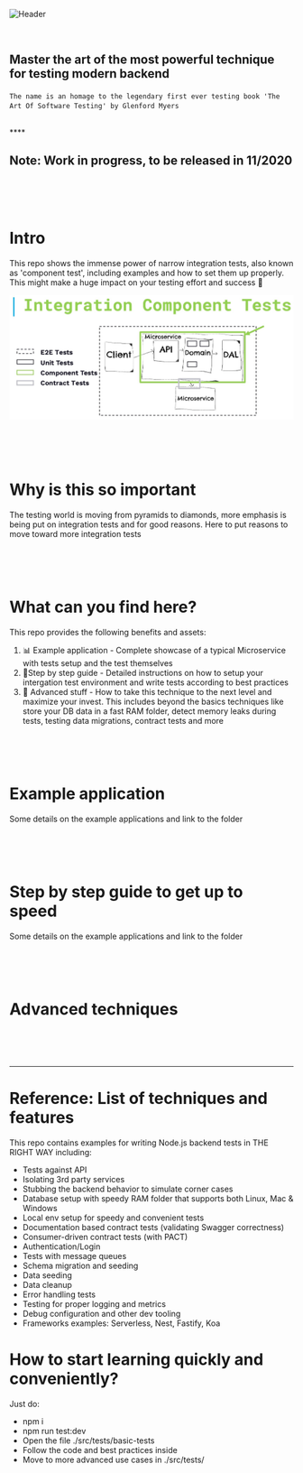 ![Header](/graphics-for-readme/main-header.jpg "Component Tests")

<br/>

## Master the art of the most powerful technique for testing modern backend

`The name is an homage to the legendary first ever testing book 'The Art Of Software Testing' by Glenford Myers`

<br/>****

## Note: Work in progress, to be released in 11/2020

<br/><br/><br/>

# Intro

This repo shows the immense power of narrow integration tests, also known as 'component test', including examples and how to set them up properly. This might make a huge impact on your testing effort and success 🚀

![Header](/graphics/component-diagram.jpg "Component Tests")

<br/><br/><br/>

# Why is this so important

The testing world is moving from pyramids to diamonds, more emphasis is being put on integration tests and for good reasons. Here to put reasons to move toward more integration tests

<br/><br/><br/>

# What can you find here?

This repo provides the following benefits and assets:

1. 📊 Example application - Complete showcase of a typical Microservice with tests setup and the test themselves
2. 🦶Step by step guide - Detailed instructions on how to setup your intergation test environment and write tests according to best practices
2. 🚀 Advanced stuff - How to take this technique to the next level and maximize your invest. This includes beyond the basics techniques like store your DB data in a fast RAM folder, detect memory leaks during tests, testing data migrations, contract tests and more

<br/><br/><br/>

# Example application

Some details on the example applications and link to the folder


<br/><br/><br/>

# Step by step guide to get up to speed

Some details on the example applications and link to the folder

<br/><br/><br/>

# Advanced techniques

<br/><br/><br/>
****
# Reference: List of techniques and features

This repo contains examples for writing Node.js backend tests in THE RIGHT WAY including:

- Tests against API
- Isolating 3rd party services
- Stubbing the backend behavior to simulate corner cases
- Database setup with speedy RAM folder that supports both Linux, Mac & Windows
- Local env setup for speedy and convenient tests
- Documentation based contract tests (validating Swagger correctness)
- Consumer-driven contract tests (with PACT)
- Authentication/Login
- Tests with message queues
- Schema migration and seeding
- Data seeding
- Data cleanup
- Error handling tests
- Testing for proper logging and metrics
- Debug configuration and other dev tooling
- Frameworks examples: Serverless, Nest, Fastify, Koa

# How to start learning quickly and conveniently?

Just do:

- npm i
- npm run test:dev
- Open the file ./src/tests/basic-tests
- Follow the code and best practices inside
- Move to more advanced use cases in ./src/tests/



